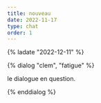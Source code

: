 ```yaml
---
title: nouveau
date: 2022-11-17
type: chat
order: 1
---
```



{% ladate "2022-12-11" %}





{% dialog "clem",  "fatigue"   %}


le dialogue en question.


{% enddialog %}